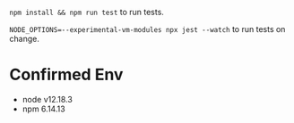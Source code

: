 `npm install && npm run test` to run tests.

`NODE_OPTIONS=--experimental-vm-modules npx jest --watch` to run tests on change.

# Confirmed Env
- node v12.18.3
- npm 6.14.13
